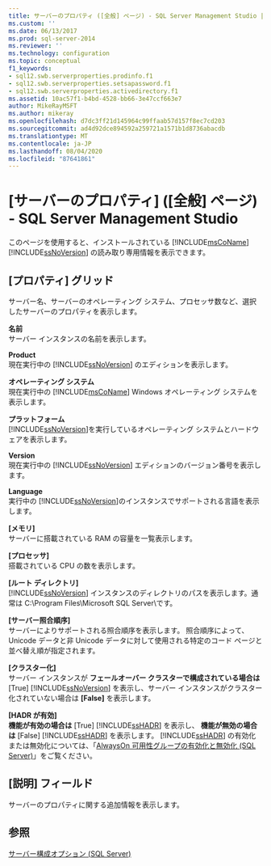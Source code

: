 ```yaml
---
title: サーバーのプロパティ ([全般] ページ) - SQL Server Management Studio | Microsoft Docs
ms.custom: ''
ms.date: 06/13/2017
ms.prod: sql-server-2014
ms.reviewer: ''
ms.technology: configuration
ms.topic: conceptual
f1_keywords:
- sql12.swb.serverproperties.prodinfo.f1
- sql12.swb.serverproperties.setsapassword.f1
- sql12.swb.serverproperties.activedirectory.f1
ms.assetid: 10ac57f1-b4bd-4528-bb66-3e47ccf663e7
author: MikeRayMSFT
ms.author: mikeray
ms.openlocfilehash: d7dc3ff21d145964c99ffaab57d157f8ec7cd203
ms.sourcegitcommit: ad4d92dce894592a259721a1571b1d8736abacdb
ms.translationtype: MT
ms.contentlocale: ja-JP
ms.lasthandoff: 08/04/2020
ms.locfileid: "87641861"
---
```

# <a name="server-properties-general-page---sql-server-management-studio"></a>[サーバーのプロパティ] ([全般] ページ) - SQL Server Management Studio
  このページを使用すると、インストールされている [!INCLUDE[msCoName](../../includes/msconame-md.md)] [!INCLUDE[ssNoVersion](../../includes/ssnoversion-md.md)] の読み取り専用情報を表示できます。  
  
## <a name="property-grid"></a>[プロパティ] グリッド  
 サーバー名、サーバーのオペレーティング システム、プロセッサ数など、選択したサーバーのプロパティを表示します。  
  
 **名前**  
 サーバー インスタンスの名前を表示します。  
  
 **Product**  
 現在実行中の [!INCLUDE[ssNoVersion](../../includes/ssnoversion-md.md)] のエディションを表示します。  
  
 **オペレーティング システム**  
 現在実行中の [!INCLUDE[msCoName](../../includes/msconame-md.md)] Windows オペレーティング システムを表示します。  
  
 **プラットフォーム**  
 [!INCLUDE[ssNoVersion](../../includes/ssnoversion-md.md)]を実行しているオペレーティング システムとハードウェアを表示します。  
  
 **Version**  
 現在実行中の [!INCLUDE[ssNoVersion](../../includes/ssnoversion-md.md)] エディションのバージョン番号を表示します。  
  
 **Language**  
 実行中の [!INCLUDE[ssNoVersion](../../includes/ssnoversion-md.md)]のインスタンスでサポートされる言語を表示します。  
  
 **[メモリ]**  
 サーバーに搭載されている RAM の容量を一覧表示します。  
  
 **[プロセッサ]**  
 搭載されている CPU の数を表示します。  
  
 **[ルート ディレクトリ]**  
 [!INCLUDE[ssNoVersion](../../includes/ssnoversion-md.md)] インスタンスのディレクトリのパスを表示します。通常は C:\Program Files\Microsoft SQL Server\\です。  
  
 **[サーバー照合順序]**  
 サーバーによりサポートされる照合順序を表示します。 照合順序によって、Unicode データと非 Unicode データに対して使用される特定のコード ページと並べ替え順が指定されます。  
  
 **[クラスター化]**  
 サーバー インスタンスが **フェールオーバー クラスターで構成されている場合は** [True] [!INCLUDE[ssNoVersion](../../includes/ssnoversion-md.md)] を表示し、サーバー インスタンスがクラスター化されていない場合は **[False]** を表示します。  
  
 **[HADR が有効]**  
 **機能が有効の場合は** [True] [!INCLUDE[ssHADR](../../includes/sshadr-md.md)] を表示し、 **機能が無効の場合は** [False] [!INCLUDE[ssHADR](../../includes/sshadr-md.md)] を表示します。 [!INCLUDE[ssHADR](../../includes/sshadr-md.md)] の有効化または無効化については、「[AlwaysOn 可用性グループの有効化と無効化 &#40;SQL Server&#41;](../availability-groups/windows/enable-and-disable-always-on-availability-groups-sql-server.md)」をご覧ください。  
  
## <a name="description-field"></a>[説明] フィールド  
 サーバーのプロパティに関する追加情報を表示します。  
  
## <a name="see-also"></a>参照  
 [サーバー構成オプション &#40;SQL Server&#41;](server-configuration-options-sql-server.md)  
  
  
